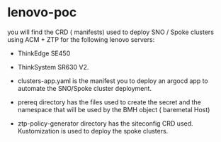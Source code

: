 # lenovo-poc
you will find the CRD ( manifests) used to deploy SNO / Spoke clusters using ACM + ZTP for the following lenovo servers:
- ThinkEdge SE450 
- ThinkSystem SR630 V2.


- clusters-app.yaml is the manifest you to deploy an argocd app to automate the SNO/Spoke cluster deployment.
- prereq directory has the files used to create the secret and the namespace that will be used by the BMH object ( baremetal Host)
- ztp-policy-generator directory has the siteconfig CRD used. Kustomization is used to deploy the spoke clusters.


